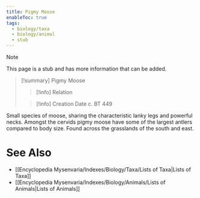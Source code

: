 ```yaml
---
title: Pigmy Moose
enableToc: true
tags:
  - biology/taxa
  - biology/animal
  - stub
---
```


> [!note]
> This page is a stub and has more information that can be added.

> [!summary] Pigmy Moose
> > [!info] Relation
>
> > [!info] Creation Date
> > c. BT 449

Small species of moose, sharing the characteristic lanky legs and powerful necks. Amongst the cervids pigmy moose have some of the largest antlers compared to body size. Found across the grasslands of the south and east.

# See Also
- [[Encyclopedia Mysenvaria/Indexes/Biology/Taxa/Lists of Taxa|Lists of Taxa]]
- [[Encyclopedia Mysenvaria/Indexes/Biology/Animals/Lists of Animals|Lists of Animals]]
